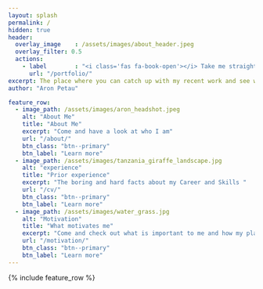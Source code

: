 ```yaml
---
layout: splash
permalink: /
hidden: true
header:
  overlay_image    : /assets/images/about_header.jpeg
  overlay_filter: 0.5
  actions:
    - label        : "<i class='fas fa-book-open'></i> Take me straight to the Portfolio!"
      url: "/portfolio/"
excerpt: The place where you can catch up with my recent work and see what I am all about.
author: "Aron Petau"

feature_row:
  - image_path: /assets/images/aron_headshot.jpeg
    alt: "About Me"
    title: "About Me"
    excerpt: "Come and have a look at who I am"
    url: "/about/"
    btn_class: "btn--primary"
    btn_label: "Learn more"
  - image_path: /assets/images/tanzania_giraffe_landscape.jpg
    alt: "experience"
    title: "Prior experience"
    excerpt: "The boring and hard facts about my Career and Skills "
    url: "/cv/"
    btn_class: "btn--primary"
    btn_label: "Learn more"
  - image_path: /assets/images/water_grass.jpg
    alt: "Motivation"
    title: "What motivates me"
    excerpt: "Come and check out what is important to me and how my plans for the future look"
    url: "/motivation/"
    btn_class: "btn--primary"
    btn_label: "Learn more"      
---
```


{% include feature_row %}

<a rel="me" href="https://mastodon.online/@reprintedAron"></a>